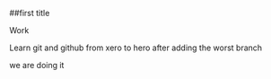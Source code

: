 ##first title

Work 


Learn git and github from xero to hero after adding the worst branch


we are doing it